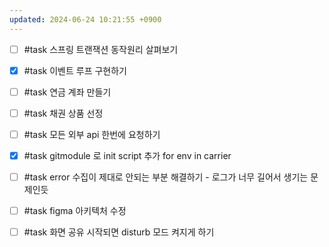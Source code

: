 ```yaml
---
updated: 2024-06-24 10:21:55 +0900
---
```


- [ ] #task 스프링 트랜잭션 동작원리 살펴보기
- [x] #task 이벤트 루프 구현하기

- [ ] #task 연금 계좌 만들기
- [ ] #task 채권 상품 선정

- [ ] #task 모든 외부 api 한번에 요청하기

- [x] #task gitmodule 로 init script 추가 for env in carrier

- [ ] #task error 수집이 제대로 안되는 부분 해결하기 - 로그가 너무 길어서 생기는 문제인듯

- [ ] #task figma 아키텍처 수정
- [ ] #task 화면 공유 시작되면 disturb 모드 켜지게 하기